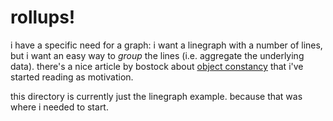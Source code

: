 # rollups!

i have a specific need for a graph: i want a linegraph with a number of lines,
but i want an easy way to *group* the lines (i.e. aggregate the underlying
data). there's a nice article by bostock about
[object constancy](http://bost.ocks.org/mike/constancy/#key-functions) that
i've started reading as motivation.

this directory is currently just the linegraph example. because that was where
i needed to start.
